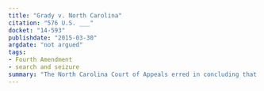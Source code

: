 ```yaml
---
title: "Grady v. North Carolina"
citation: "576 U.S. ___"
docket: "14-593"
publishdate: "2015-03-30"
argdate: "not argued"
tags:
- Fourth Amendment
- search and seizure
summary: "The North Carolina Court of Appeals erred in concluding that the State’s satellite-based monitoring of petitioner for repeated sex offenses was not a Fourth Amendment search, but the state courts should determine in the first instance the reasonableness of such a search."
---
```


